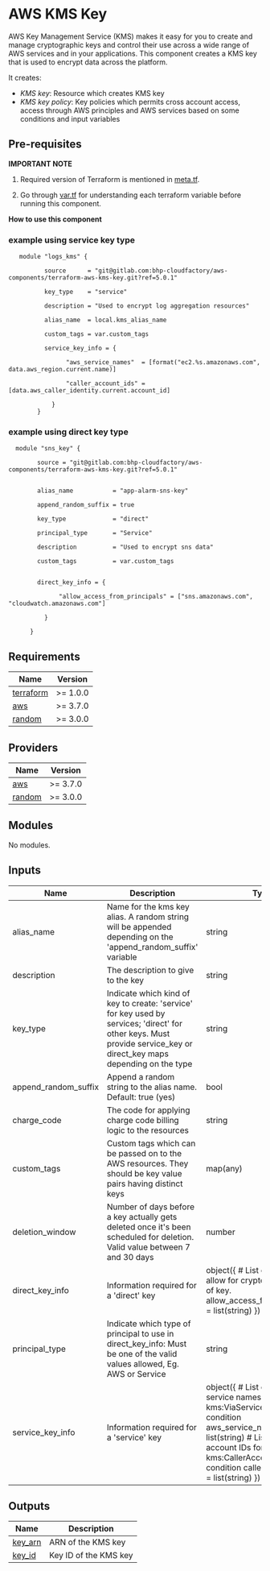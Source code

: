 # AWS KMS Key

AWS Key Management Service (KMS) makes it easy for you to create and manage cryptographic keys and control their use across a wide range of AWS services and in your applications. This component creates a KMS key that is used to encrypt data across the platform.

It creates:

- _KMS key_: Resource which creates KMS key
- _KMS key policy_: Key policies which permits cross account access, access through AWS principles and AWS services based on some conditions and input variables

## Pre-requisites

**IMPORTANT NOTE**

  1. Required version of Terraform is mentioned in [meta.tf](meta.tf).

  2. Go through [var.tf](var.tf) for understanding each terraform variable before running this component.

**How to use this component**

### example using service key type
```   
   module "logs_kms" {

          source      = "git@gitlab.com:bhp-cloudfactory/aws-components/terraform-aws-kms-key.git?ref=5.0.1"

          key_type    = "service"

          description = "Used to encrypt log aggregation resources"

          alias_name  = local.kms_alias_name

          custom_tags = var.custom_tags

          service_key_info = {

                "aws_service_names"  = [format("ec2.%s.amazonaws.com", data.aws_region.current.name)]

                "caller_account_ids" = [data.aws_caller_identity.current.account_id]

            }
        }
```

### example using direct key type
```
  module "sns_key" {

        source = "git@gitlab.com:bhp-cloudfactory/aws-components/terraform-aws-kms-key.git?ref=5.0.1"


        alias_name           = "app-alarm-sns-key"

        append_random_suffix = true

        key_type             = "direct"

        principal_type       = "Service"

        description          = "Used to encrypt sns data"

        custom_tags          = var.custom_tags


        direct_key_info = {

              "allow_access_from_principals" = ["sns.amazonaws.com", "cloudwatch.amazonaws.com"]

          }

      }
```
<!--- BEGIN_TF_DOCS --->
## Requirements

| Name | Version |
|------|---------|
| <a name="requirement_terraform"></a> [terraform](#requirement\_terraform) | >= 1.0.0 |
| <a name="requirement_aws"></a> [aws](#requirement\_aws) | >= 3.7.0 |
| <a name="requirement_random"></a> [random](#requirement\_random) | >= 3.0.0 |

## Providers

| Name | Version |
|------|---------|
| <a name="requirement_aws"></a> [aws](#requirement\_aws) | >= 3.7.0 |
| <a name="requirement_random"></a> [random](#requirement\_random) | >= 3.0.0 |

## Modules

No modules.

## Inputs

| **Name** | **Description** | **Type** | **Default** | **Required** |
| --- | --- | --- | --- | --- |
| alias_name | Name for the kms key alias. A random string will be appended depending on the &#39;append_random_suffix&#39; variable | string | n/a | yes |
| description | The description to give to the key | string | n/a | yes |
| key_type | Indicate which kind of key to create: &#39;service&#39; for key used by services; &#39;direct&#39; for other keys. Must provide service_key or direct_key maps depending on the type | string | n/a | yes |
| append_random_suffix | Append a random string to the alias name. Default: true (yes) | bool | true | no |
| charge_code | The code for applying charge code billing logic to the resources | string |  | no |
| custom_tags | Custom tags which can be passed on to the AWS resources. They should be key value pairs having distinct keys | map(any) | {} | no |
| deletion_window | Number of days before a key actually gets deleted once it&#39;s been scheduled for deletion. Valid value between 7 and 30 days | number | 30 | no |
| direct_key_info | Information required for a &#39;direct&#39; key | object({ # List of principals to allow for cryptographic use of key. allow_access_from_principals = list(string) }) | { allow_access_from_principals: [] } | no |
| principal_type | Indicate which type of principal to use in direct_key_info: Must be one of the valid values allowed, Eg. AWS or Service | string | AWS | no |
| service_key_info | Information required for a &#39;service&#39; key | object({ # List of AWS service names for the kms:ViaService policy condition aws_service_names = list(string) # List of caller account IDs for the kms:CallerAccount policy condition caller_account_ids = list(string) }) | { aws_service_names: [], caller_account_ids: [] } | no |

## Outputs

| **Name** | **Description** |
| --- | --- |
| [key_arn](outputs.tf#L1) | ARN of the KMS key |
| [key_id](outputs.tf#L6) | Key ID of the KMS key |

<!--- END_TF_DOCS --->
